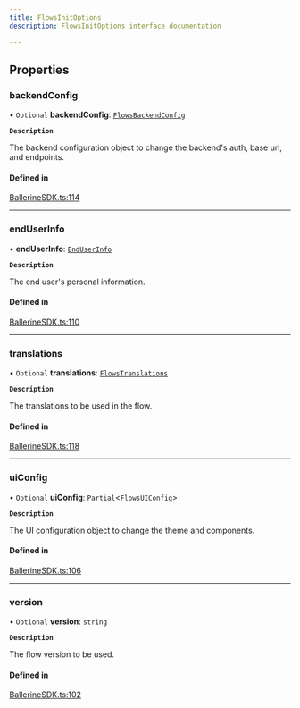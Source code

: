 ```yaml
---
title: FlowsInitOptions
description: FlowsInitOptions interface documentation

---
```


## Properties

### backendConfig

• `Optional` **backendConfig**: [`FlowsBackendConfig`](./flows-backend-config)

**`Description`**

The backend configuration object to change the backend's auth, base url, and endpoints.

#### Defined in

[BallerineSDK.ts:114](https://github.com/ballerine-io/ballerine/blob/ec0b014/sdks/web-ui-sdk/src/types/BallerineSDK.ts#L114)

---

### endUserInfo

• **endUserInfo**: [`EndUserInfo`](./end-user-info)

**`Description`**

The end user's personal information.

#### Defined in

[BallerineSDK.ts:110](https://github.com/ballerine-io/ballerine/blob/ec0b014/sdks/web-ui-sdk/src/types/BallerineSDK.ts#L110)

---

### translations

• `Optional` **translations**: [`FlowsTranslations`](./flows-translations)

**`Description`**

The translations to be used in the flow.

#### Defined in

[BallerineSDK.ts:118](https://github.com/ballerine-io/ballerine/blob/ec0b014/sdks/web-ui-sdk/src/types/BallerineSDK.ts#L118)

---

### uiConfig

• `Optional` **uiConfig**: `Partial`<`FlowsUIConfig`\>

**`Description`**

The UI configuration object to change the theme and components.

#### Defined in

[BallerineSDK.ts:106](https://github.com/ballerine-io/ballerine/blob/ec0b014/sdks/web-ui-sdk/src/types/BallerineSDK.ts#L106)

---

### version

• `Optional` **version**: `string`

**`Description`**

The flow version to be used.

#### Defined in

[BallerineSDK.ts:102](https://github.com/ballerine-io/ballerine/blob/ec0b014/sdks/web-ui-sdk/src/types/BallerineSDK.ts#L102)
